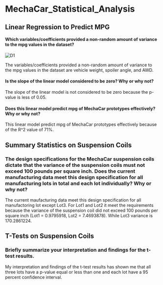 # MechaCar_Statistical_Analysis
## Linear Regression to Predict MPG
#### Which variables/coefficients provided a non-random amount of variance to the mpg values in the dataset?
![D1](https://user-images.githubusercontent.com/95927043/165006930-fef7ddd4-e479-4dda-bcac-700e419d662d.png)

The variables/coefficients provided a non-random amount of variance to the mpg values in the dataset are vehicle weight, spoiler angle, and AWD.


#### Is the slope of the linear model considered to be zero? Why or why not?
The slope of the linear model is not considered to be zero because the p-value is less of 0.05.

#### Does this linear model predict mpg of MechaCar prototypes effectively? Why or why not?
This linear model predict mpg of MechaCar prototypes effectively because of the R^2 value of 71%. 

## Summary Statistics on Suspension Coils
### The design specifications for the MechaCar suspension coils dictate that the variance of the suspension coils must not exceed 100 pounds per square inch. Does the current manufacturing data meet this design specification for all manufacturing lots in total and each lot individually? Why or why not?
The current maufacturing data meet this design specification for all manufactoring lot except Lot3. For Lot1 and Lot2 it meet the requirements because the variance of the suspension coil did not exceed 100 pounds per square inch (Lot1 = 0.9795918, Lot2 = 7.4693878). While Lot3 variance is 170.2861224.

## T-Tests on Suspension Coils
### Briefly summarize your interpretation and findings for the t-test results.
My interpretation and findings of the t-test results has shown me that all three lots have a p-value equal or less than one and each lot have a 95 percent confidence interval.
